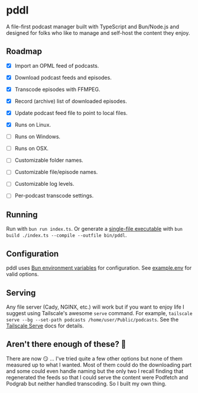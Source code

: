 # pddl

A file-first podcast manager built with TypeScript and Bun/Node.js and designed for folks who like to manage and self-host the content they enjoy.


## Roadmap

- [x] Import an OPML feed of podcasts.
- [x] Download podcast feeds and episodes.
- [x] Transcode episodes with FFMPEG.
- [x] Record (archive) list of downloaded episodes.
- [x] Update podcast feed file to point to local files.
- [x] Runs on Linux.
- [ ] Runs on Windows.
- [ ] Runs on OSX.
- [ ] Customizable folder names.
- [ ] Customizable file/episode names.
- [ ] Customizable log levels.
- [ ] Per-podcast transcode settings.


## Running

Run with `bun run index.ts`. Or generate a [single-file executable](https://bun.sh/docs/bundler/executables) with `bun build ./index.ts --compile --outfile bin/pddl`.


## Configuration

pddl uses [Bun environment variables](https://bun.sh/docs/runtime/env) for configuration. See [example.env](./example.env) for valid options.


## Serving

Any file server (Cady, NGINX, etc.) will work but if you want to enjoy life I suggest using Tailscale's awesome `serve` command. For example, `tailscale serve --bg --set-path podcasts /home/user/Public/podcasts`. See the [Tailscale Serve](https://tailscale.com/kb/1312/serve) docs for details.


## Aren't there enough of these? 🤨

There are now 😏 ... I've tried quite a few other options but none of them measured up to what I wanted. Most of them could do the downloading part and some could even handle naming but the only two I recall finding that regenerated the feeds so that I could serve the content were Podfetch and Podgrab but neither handled transcoding. So I built my own thing.
